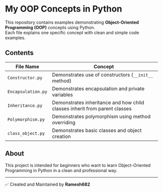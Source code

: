 # My OOP Concepts in Python

This repository contains examples demonstrating **Object-Oriented Programming (OOP)** concepts using Python.  
Each file explains one specific concept with clean and simple code examples.

## Contents

| File Name | Concept |
| --------- | ------- |
| `Constructor.py` | Demonstrates use of constructors (`__init__` method) |
| `Encapsulation.py` | Demonstrates encapsulation and private variables |
| `Inheritance.py` | Demonstrates inheritance and how child classes inherit from parent classes |
| `Polymorphism.py` | Demonstrates polymorphism using method overriding |
| `class_object.py` | Demonstrates basic classes and object creation |

## About

This project is intended for beginners who want to learn Object-Oriented Programming in Python in a clean and professional way.

---

✅ Created and Maintained by **Ramesh682**  

